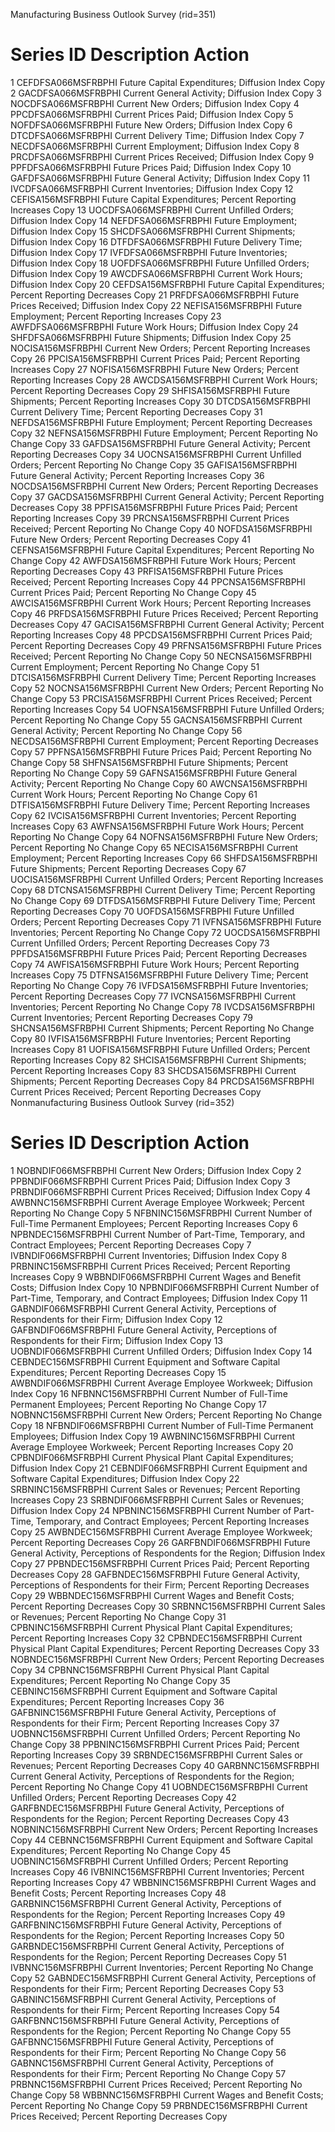 Manufacturing Business Outlook Survey (rid=351)
#	Series ID	Description	Action
1	CEFDFSA066MSFRBPHI	Future Capital Expenditures; Diffusion Index	Copy
2	GACDFSA066MSFRBPHI	Current General Activity; Diffusion Index	Copy
3	NOCDFSA066MSFRBPHI	Current New Orders; Diffusion Index	Copy
4	PPCDFSA066MSFRBPHI	Current Prices Paid; Diffusion Index	Copy
5	NOFDFSA066MSFRBPHI	Future New Orders; Diffusion Index	Copy
6	DTCDFSA066MSFRBPHI	Current Delivery Time; Diffusion Index	Copy
7	NECDFSA066MSFRBPHI	Current Employment; Diffusion Index	Copy
8	PRCDFSA066MSFRBPHI	Current Prices Received; Diffusion Index	Copy
9	PPFDFSA066MSFRBPHI	Future Prices Paid; Diffusion Index	Copy
10	GAFDFSA066MSFRBPHI	Future General Activity; Diffusion Index	Copy
11	IVCDFSA066MSFRBPHI	Current Inventories; Diffusion Index	Copy
12	CEFISA156MSFRBPHI	Future Capital Expenditures; Percent Reporting Increases	Copy
13	UOCDFSA066MSFRBPHI	Current Unfilled Orders; Diffusion Index	Copy
14	NEFDFSA066MSFRBPHI	Future Employment; Diffusion Index	Copy
15	SHCDFSA066MSFRBPHI	Current Shipments; Diffusion Index	Copy
16	DTFDFSA066MSFRBPHI	Future Delivery Time; Diffusion Index	Copy
17	IVFDFSA066MSFRBPHI	Future Inventories; Diffusion Index	Copy
18	UOFDFSA066MSFRBPHI	Future Unfilled Orders; Diffusion Index	Copy
19	AWCDFSA066MSFRBPHI	Current Work Hours; Diffusion Index	Copy
20	CEFDSA156MSFRBPHI	Future Capital Expenditures; Percent Reporting Decreases	Copy
21	PRFDFSA066MSFRBPHI	Future Prices Received; Diffusion Index	Copy
22	NEFISA156MSFRBPHI	Future Employment; Percent Reporting Increases	Copy
23	AWFDFSA066MSFRBPHI	Future Work Hours; Diffusion Index	Copy
24	SHFDFSA066MSFRBPHI	Future Shipments; Diffusion Index	Copy
25	NOCISA156MSFRBPHI	Current New Orders; Percent Reporting Increases	Copy
26	PPCISA156MSFRBPHI	Current Prices Paid; Percent Reporting Increases	Copy
27	NOFISA156MSFRBPHI	Future New Orders; Percent Reporting Increases	Copy
28	AWCDSA156MSFRBPHI	Current Work Hours; Percent Reporting Decreases	Copy
29	SHFISA156MSFRBPHI	Future Shipments; Percent Reporting Increases	Copy
30	DTCDSA156MSFRBPHI	Current Delivery Time; Percent Reporting Decreases	Copy
31	NEFDSA156MSFRBPHI	Future Employment; Percent Reporting Decreases	Copy
32	NEFNSA156MSFRBPHI	Future Employment; Percent Reporting No Change	Copy
33	GAFDSA156MSFRBPHI	Future General Activity; Percent Reporting Decreases	Copy
34	UOCNSA156MSFRBPHI	Current Unfilled Orders; Percent Reporting No Change	Copy
35	GAFISA156MSFRBPHI	Future General Activity; Percent Reporting Increases	Copy
36	NOCDSA156MSFRBPHI	Current New Orders; Percent Reporting Decreases	Copy
37	GACDSA156MSFRBPHI	Current General Activity; Percent Reporting Decreases	Copy
38	PPFISA156MSFRBPHI	Future Prices Paid; Percent Reporting Increases	Copy
39	PRCNSA156MSFRBPHI	Current Prices Received; Percent Reporting No Change	Copy
40	NOFDSA156MSFRBPHI	Future New Orders; Percent Reporting Decreases	Copy
41	CEFNSA156MSFRBPHI	Future Capital Expenditures; Percent Reporting No Change	Copy
42	AWFDSA156MSFRBPHI	Future Work Hours; Percent Reporting Decreases	Copy
43	PRFISA156MSFRBPHI	Future Prices Received; Percent Reporting Increases	Copy
44	PPCNSA156MSFRBPHI	Current Prices Paid; Percent Reporting No Change	Copy
45	AWCISA156MSFRBPHI	Current Work Hours; Percent Reporting Increases	Copy
46	PRFDSA156MSFRBPHI	Future Prices Received; Percent Reporting Decreases	Copy
47	GACISA156MSFRBPHI	Current General Activity; Percent Reporting Increases	Copy
48	PPCDSA156MSFRBPHI	Current Prices Paid; Percent Reporting Decreases	Copy
49	PRFNSA156MSFRBPHI	Future Prices Received; Percent Reporting No Change	Copy
50	NECNSA156MSFRBPHI	Current Employment; Percent Reporting No Change	Copy
51	DTCISA156MSFRBPHI	Current Delivery Time; Percent Reporting Increases	Copy
52	NOCNSA156MSFRBPHI	Current New Orders; Percent Reporting No Change	Copy
53	PRCISA156MSFRBPHI	Current Prices Received; Percent Reporting Increases	Copy
54	UOFNSA156MSFRBPHI	Future Unfilled Orders; Percent Reporting No Change	Copy
55	GACNSA156MSFRBPHI	Current General Activity; Percent Reporting No Change	Copy
56	NECDSA156MSFRBPHI	Current Employment; Percent Reporting Decreases	Copy
57	PPFNSA156MSFRBPHI	Future Prices Paid; Percent Reporting No Change	Copy
58	SHFNSA156MSFRBPHI	Future Shipments; Percent Reporting No Change	Copy
59	GAFNSA156MSFRBPHI	Future General Activity; Percent Reporting No Change	Copy
60	AWCNSA156MSFRBPHI	Current Work Hours; Percent Reporting No Change	Copy
61	DTFISA156MSFRBPHI	Future Delivery Time; Percent Reporting Increases	Copy
62	IVCISA156MSFRBPHI	Current Inventories; Percent Reporting Increases	Copy
63	AWFNSA156MSFRBPHI	Future Work Hours; Percent Reporting No Change	Copy
64	NOFNSA156MSFRBPHI	Future New Orders; Percent Reporting No Change	Copy
65	NECISA156MSFRBPHI	Current Employment; Percent Reporting Increases	Copy
66	SHFDSA156MSFRBPHI	Future Shipments; Percent Reporting Decreases	Copy
67	UOCISA156MSFRBPHI	Current Unfilled Orders; Percent Reporting Increases	Copy
68	DTCNSA156MSFRBPHI	Current Delivery Time; Percent Reporting No Change	Copy
69	DTFDSA156MSFRBPHI	Future Delivery Time; Percent Reporting Decreases	Copy
70	UOFDSA156MSFRBPHI	Future Unfilled Orders; Percent Reporting Decreases	Copy
71	IVFNSA156MSFRBPHI	Future Inventories; Percent Reporting No Change	Copy
72	UOCDSA156MSFRBPHI	Current Unfilled Orders; Percent Reporting Decreases	Copy
73	PPFDSA156MSFRBPHI	Future Prices Paid; Percent Reporting Decreases	Copy
74	AWFISA156MSFRBPHI	Future Work Hours; Percent Reporting Increases	Copy
75	DTFNSA156MSFRBPHI	Future Delivery Time; Percent Reporting No Change	Copy
76	IVFDSA156MSFRBPHI	Future Inventories; Percent Reporting Decreases	Copy
77	IVCNSA156MSFRBPHI	Current Inventories; Percent Reporting No Change	Copy
78	IVCDSA156MSFRBPHI	Current Inventories; Percent Reporting Decreases	Copy
79	SHCNSA156MSFRBPHI	Current Shipments; Percent Reporting No Change	Copy
80	IVFISA156MSFRBPHI	Future Inventories; Percent Reporting Increases	Copy
81	UOFISA156MSFRBPHI	Future Unfilled Orders; Percent Reporting Increases	Copy
82	SHCISA156MSFRBPHI	Current Shipments; Percent Reporting Increases	Copy
83	SHCDSA156MSFRBPHI	Current Shipments; Percent Reporting Decreases	Copy
84	PRCDSA156MSFRBPHI	Current Prices Received; Percent Reporting Decreases	Copy
Nonmanufacturing Business Outlook Survey (rid=352)
#	Series ID	Description	Action
1	NOBNDIF066MSFRBPHI	Current New Orders; Diffusion Index	Copy
2	PPBNDIF066MSFRBPHI	Current Prices Paid; Diffusion Index	Copy
3	PRBNDIF066MSFRBPHI	Current Prices Received; Diffusion Index	Copy
4	AWBNNC156MSFRBPHI	Current Average Employee Workweek; Percent Reporting No Change	Copy
5	NFBNINC156MSFRBPHI	Current Number of Full-Time Permanent Employees; Percent Reporting Increases	Copy
6	NPBNDEC156MSFRBPHI	Current Number of Part-Time, Temporary, and Contract Employees; Percent Reporting Decreases	Copy
7	IVBNDIF066MSFRBPHI	Current Inventories; Diffusion Index	Copy
8	PRBNINC156MSFRBPHI	Current Prices Received; Percent Reporting Increases	Copy
9	WBBNDIF066MSFRBPHI	Current Wages and Benefit Costs; Diffusion Index	Copy
10	NPBNDIF066MSFRBPHI	Current Number of Part-Time, Temporary, and Contract Employees; Diffusion Index	Copy
11	GABNDIF066MSFRBPHI	Current General Activity, Perceptions of Respondents for their Firm; Diffusion Index	Copy
12	GAFBNDIF066MSFRBPHI	Future General Activity, Perceptions of Respondents for their Firm; Diffusion Index	Copy
13	UOBNDIF066MSFRBPHI	Current Unfilled Orders; Diffusion Index	Copy
14	CEBNDEC156MSFRBPHI	Current Equipment and Software Capital Expenditures; Percent Reporting Decreases	Copy
15	AWBNDIF066MSFRBPHI	Current Average Employee Workweek; Diffusion Index	Copy
16	NFBNNC156MSFRBPHI	Current Number of Full-Time Permanent Employees; Percent Reporting No Change	Copy
17	NOBNNC156MSFRBPHI	Current New Orders; Percent Reporting No Change	Copy
18	NFBNDIF066MSFRBPHI	Current Number of Full-Time Permanent Employees; Diffusion Index	Copy
19	AWBNINC156MSFRBPHI	Current Average Employee Workweek; Percent Reporting Increases	Copy
20	CPBNDIF066MSFRBPHI	Current Physical Plant Capital Expenditures; Diffusion Index	Copy
21	CEBNDIF066MSFRBPHI	Current Equipment and Software Capital Expenditures; Diffusion Index	Copy
22	SRBNINC156MSFRBPHI	Current Sales or Revenues; Percent Reporting Increases	Copy
23	SRBNDIF066MSFRBPHI	Current Sales or Revenues; Diffusion Index	Copy
24	NPBNINC156MSFRBPHI	Current Number of Part-Time, Temporary, and Contract Employees; Percent Reporting Increases	Copy
25	AWBNDEC156MSFRBPHI	Current Average Employee Workweek; Percent Reporting Decreases	Copy
26	GARFBNDIF066MSFRBPHI	Future General Activity, Perceptions of Respondents for the Region; Diffusion Index	Copy
27	PPBNDEC156MSFRBPHI	Current Prices Paid; Percent Reporting Decreases	Copy
28	GAFBNDEC156MSFRBPHI	Future General Activity, Perceptions of Respondents for their Firm; Percent Reporting Decreases	Copy
29	WBBNDEC156MSFRBPHI	Current Wages and Benefit Costs; Percent Reporting Decreases	Copy
30	SRBNNC156MSFRBPHI	Current Sales or Revenues; Percent Reporting No Change	Copy
31	CPBNINC156MSFRBPHI	Current Physical Plant Capital Expenditures; Percent Reporting Increases	Copy
32	CPBNDEC156MSFRBPHI	Current Physical Plant Capital Expenditures; Percent Reporting Decreases	Copy
33	NOBNDEC156MSFRBPHI	Current New Orders; Percent Reporting Decreases	Copy
34	CPBNNC156MSFRBPHI	Current Physical Plant Capital Expenditures; Percent Reporting No Change	Copy
35	CEBNINC156MSFRBPHI	Current Equipment and Software Capital Expenditures; Percent Reporting Increases	Copy
36	GAFBNINC156MSFRBPHI	Future General Activity, Perceptions of Respondents for their Firm; Percent Reporting Increases	Copy
37	UOBNNC156MSFRBPHI	Current Unfilled Orders; Percent Reporting No Change	Copy
38	PPBNINC156MSFRBPHI	Current Prices Paid; Percent Reporting Increases	Copy
39	SRBNDEC156MSFRBPHI	Current Sales or Revenues; Percent Reporting Decreases	Copy
40	GARBNNC156MSFRBPHI	Current General Activity, Perceptions of Respondents for the Region; Percent Reporting No Change	Copy
41	UOBNDEC156MSFRBPHI	Current Unfilled Orders; Percent Reporting Decreases	Copy
42	GARFBNDEC156MSFRBPHI	Future General Activity, Perceptions of Respondents for the Region; Percent Reporting Decreases	Copy
43	NOBNINC156MSFRBPHI	Current New Orders; Percent Reporting Increases	Copy
44	CEBNNC156MSFRBPHI	Current Equipment and Software Capital Expenditures; Percent Reporting No Change	Copy
45	UOBNINC156MSFRBPHI	Current Unfilled Orders; Percent Reporting Increases	Copy
46	IVBNINC156MSFRBPHI	Current Inventories; Percent Reporting Increases	Copy
47	WBBNINC156MSFRBPHI	Current Wages and Benefit Costs; Percent Reporting Increases	Copy
48	GARBNINC156MSFRBPHI	Current General Activity, Perceptions of Respondents for the Region; Percent Reporting Increases	Copy
49	GARFBNINC156MSFRBPHI	Future General Activity, Perceptions of Respondents for the Region; Percent Reporting Increases	Copy
50	GARBNDEC156MSFRBPHI	Current General Activity, Perceptions of Respondents for the Region; Percent Reporting Decreases	Copy
51	IVBNNC156MSFRBPHI	Current Inventories; Percent Reporting No Change	Copy
52	GABNDEC156MSFRBPHI	Current General Activity, Perceptions of Respondents for their Firm; Percent Reporting Decreases	Copy
53	GABNINC156MSFRBPHI	Current General Activity, Perceptions of Respondents for their Firm; Percent Reporting Increases	Copy
54	GARFBNNC156MSFRBPHI	Future General Activity, Perceptions of Respondents for the Region; Percent Reporting No Change	Copy
55	GAFBNNC156MSFRBPHI	Future General Activity, Perceptions of Respondents for their Firm; Percent Reporting No Change	Copy
56	GABNNC156MSFRBPHI	Current General Activity, Perceptions of Respondents for their Firm; Percent Reporting No Change	Copy
57	PRBNNC156MSFRBPHI	Current Prices Received; Percent Reporting No Change	Copy
58	WBBNNC156MSFRBPHI	Current Wages and Benefit Costs; Percent Reporting No Change	Copy
59	PRBNDEC156MSFRBPHI	Current Prices Received; Percent Reporting Decreases	Copy